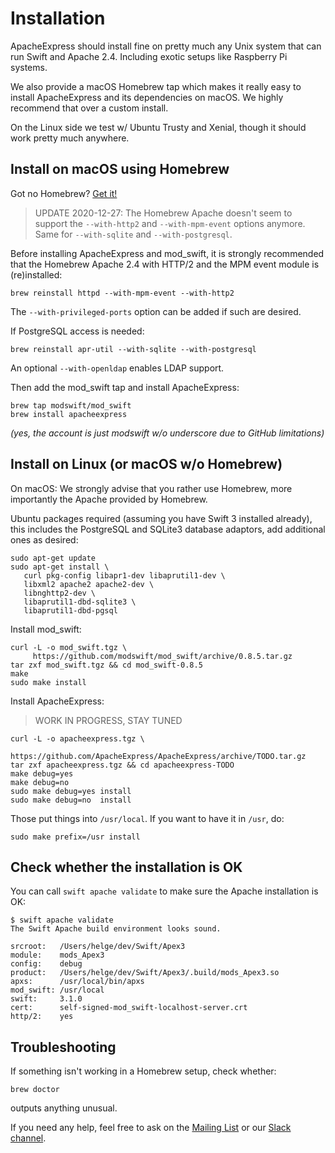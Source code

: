 # Installation

ApacheExpress should install fine on pretty much any Unix system that can run
Swift and Apache 2.4. Including exotic setups like Raspberry Pi systems.

We also provide a macOS Homebrew tap which makes it really easy to install
ApacheExpress and its dependencies on macOS. We highly recommend that over a
custom install.

On the Linux side we test w/ Ubuntu Trusty and Xenial, though it should work
pretty much anywhere.

## Install on macOS using Homebrew

Got no Homebrew? [Get it!](https://brew.sh)

> UPDATE 2020-12-27: The Homebrew Apache doesn't seem to support the
> `--with-http2` and `--with-mpm-event` options anymore.
> Same for `--with-sqlite` and `--with-postgresql`.

Before installing ApacheExpress and mod_swift, it is strongly recommended that
the Homebrew Apache 2.4 with HTTP/2 and the MPM event module is (re)installed:

    brew reinstall httpd --with-mpm-event --with-http2
    
The `--with-privileged-ports` option can be added if such are desired.

If PostgreSQL access is needed:

    brew reinstall apr-util --with-sqlite --with-postgresql

An optional `--with-openldap` enables LDAP support.

Then add the mod_swift tap and install ApacheExpress:

    brew tap modswift/mod_swift
    brew install apacheexpress

*(yes, the account is just modswift w/o underscore due to GitHub limitations)*

## Install on Linux (or macOS w/o Homebrew)


On macOS: We strongly advise that you rather use Homebrew, more importantly
          the Apache provided by Homebrew.

Ubuntu packages required (assuming you have Swift 3 installed already), this includes
the PostgreSQL and SQLite3 database adaptors, add additional ones as desired:

    sudo apt-get update
    sudo apt-get install \
       curl pkg-config libapr1-dev libaprutil1-dev \
       libxml2 apache2 apache2-dev \
       libnghttp2-dev \
       libaprutil1-dbd-sqlite3 \
       libaprutil1-dbd-pgsql

Install mod_swift:

    curl -L -o mod_swift.tgz \
         https://github.com/modswift/mod_swift/archive/0.8.5.tar.gz
    tar zxf mod_swift.tgz && cd mod_swift-0.8.5
    make
    sudo make install

Install ApacheExpress:

> WORK IN PROGRESS, STAY TUNED

    curl -L -o apacheexpress.tgz \
         https://github.com/ApacheExpress/ApacheExpress/archive/TODO.tar.gz
    tar zxf apacheexpress.tgz && cd apacheexpress-TODO
    make debug=yes
    make debug=no
    sudo make debug=yes install
    sudo make debug=no  install

Those put things into `/usr/local`. If you want to have it in `/usr`, do:

    sudo make prefix=/usr install

## Check whether the installation is OK

You can call `swift apache validate` to make sure the Apache installation is OK:

    $ swift apache validate
    The Swift Apache build environment looks sound.
    
    srcroot:   /Users/helge/dev/Swift/Apex3
    module:    mods_Apex3
    config:    debug
    product:   /Users/helge/dev/Swift/Apex3/.build/mods_Apex3.so
    apxs:      /usr/local/bin/apxs
    mod_swift: /usr/local
    swift:     3.1.0
    cert:      self-signed-mod_swift-localhost-server.crt
    http/2:    yes

## Troubleshooting

If something isn't working in a Homebrew setup, check whether:

    brew doctor

outputs anything unusual.

If you need any help, feel free to ask on the
[Mailing List](https://groups.google.com/d/forum/mod_swift)
or our
[Slack channel](http://slack.noze.io).
